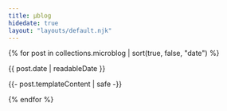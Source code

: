 ```yaml
---
title: µblog
hidedate: true
layout: "layouts/default.njk"
---
```


{% for post in collections.microblog | sort(true, false, "date") %}

<div class="microblogpost pv5">
    <p class="f6 lightest-text-color ttu sans-serif">
        {{ post.date | readableDate }}
        <a name="{{ post.data.title }}"></a>
    </p>
    <p class="f5 f4-ns">{{- post.templateContent | safe  -}}</p>
</div>

{% endfor %}
